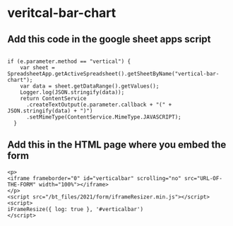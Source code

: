 # veritcal-bar-chart
## Add this code in the google sheet apps script 

```

if (e.parameter.method == "vertical") {
    var sheet = SpreadsheetApp.getActiveSpreadsheet().getSheetByName("vertical-bar-chart");
    var data = sheet.getDataRange().getValues();
    Logger.log(JSON.stringify(data));
    return ContentService
      .createTextOutput(e.parameter.callback + "(" + JSON.stringify(data) + ")")
      .setMimeType(ContentService.MimeType.JAVASCRIPT);
  }

  ```

  ## Add this in the HTML page where you embed the form
  ```
<p>
  <iframe frameborder="0" id="verticalbar" scrolling="no" src="URL-OF-THE-FORM" width="100%"></iframe>
</p>
<script src="/bt_files/2021/form/iframeResizer.min.js"></script>
<script>
  iFrameResize({ log: true }, '#verticalbar')
</script>

  ```